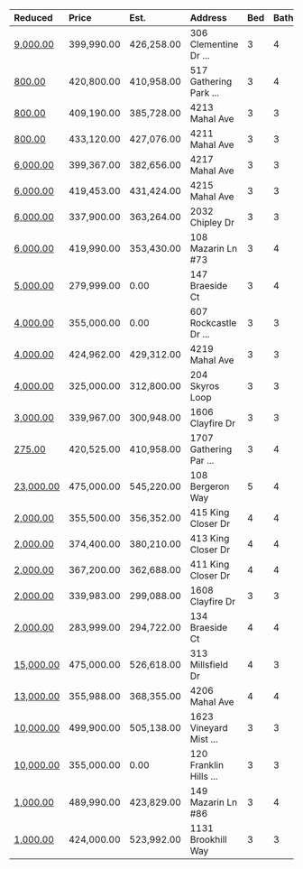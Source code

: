 | Reduced                                                                                        | Price      | Est.       | Address                | Bed | Bath | Size | Value | Days | Lot  | Year | HOA | Open      |
| :--------------------------------------------------------------------------------------------- | :--------- | :--------- | :--------------------- | :-- | :--- | :--- | :---- | :--- | :--- | :--- | :-- | :-------- |
| [9,000.00](https://www.movoto.com/home/306-clementine-dr-lot-3-cary-nc-27519-413_2313794)      | 399,990.00 | 426,258.00 | 306 Clementine Dr  ... | 3   | 4    | 2142 |       |      |      |      |     |           |
| [800.00](https://www.movoto.com/home/517-gathering-park-cir-apt-17-cary-nc-27519-413_2292552)  | 420,800.00 | 410,958.00 | 517 Gathering Park ... | 3   | 4    | 2601 | 162   | 57   | 0.45 | 2019 | 261 |           |
| [800.00](https://www.movoto.com/home/4213-mahal-ave-cary-nc-27519-413_2313583)                 | 409,190.00 | 385,728.00 | 4213 Mahal Ave         | 3   | 3    | 2009 | 204   | 123  | 3920 | 2020 | 154 |           |
| [800.00](https://www.movoto.com/home/4211-mahal-ave-cary-nc-27519-413_2326820)                 | 433,120.00 | 427,076.00 | 4211 Mahal Ave         | 3   | 3    | 2236 | 194   | 52   | 4356 | 2020 | 154 |           |
| [6,000.00](https://www.movoto.com/home/4217-mahal-ave-cary-nc-27519-413_2326817)               | 399,367.00 | 382,656.00 | 4217 Mahal Ave         | 3   | 3    | 1993 | 200   | 52   | 3920 | 2020 | 154 |           |
| [6,000.00](https://www.movoto.com/home/4215-mahal-ave-cary-nc-27519-413_2313571)               | 419,453.00 | 431,424.00 | 4215 Mahal Ave         | 3   | 3    | 2247 | 187   | 123  | 3920 | 2020 | 154 |           |
| [6,000.00](https://www.movoto.com/home/2032-chipley-dr-cary-nc-27519-413_2298176)              | 337,900.00 | 363,264.00 | 2032 Chipley Dr        | 3   | 3    | 1892 | 179   | 204  | 2004 | 2020 | 135 |           |
| [6,000.00](https://www.movoto.com/home/108-mazarin-ln-apt-73-cary-nc-27519-413_2325298)        | 419,990.00 | 353,430.00 | 108 Mazarin Ln #73     | 3   | 4    | 2142 | 196   | 60   | 1873 | 2020 | 141 | Open 8/16 |
| [5,000.00](https://www.movoto.com/home/147-braeside-ct-cary-nc-27519-413_2324125)              | 279,999.00 | 0.00       | 147 Braeside Ct        | 3   | 4    | 1938 |       |      |      |      |     |           |
| [4,000.00](https://www.movoto.com/home/607-rockcastle-dr-apt-607-cary-nc-27519-413_2308065)    | 355,000.00 | 0.00       | 607 Rockcastle Dr  ... | 3   | 3    | 2155 | 165   | 153  | 2744 | 2016 | 115 |           |
| [4,000.00](https://www.movoto.com/home/4219-mahal-ave-cary-nc-27519-413_2326808)               | 424,962.00 | 429,312.00 | 4219 Mahal Ave         | 3   | 3    | 2236 | 190   | 52   | 4356 | 2020 | 154 |           |
| [4,000.00](https://www.movoto.com/home/204-skyros-loop-cary-nc-27519-413_2329008)              | 325,000.00 | 312,800.00 | 204 Skyros Loop        | 3   | 3    | 1700 |       |      |      |      |     |           |
| [3,000.00](https://www.movoto.com/home/1606-clayfire-dr-cary-nc-27519-413_2324051)             | 339,967.00 | 300,948.00 | 1606 Clayfire Dr       | 3   | 3    | 1618 | 210   | 66   | 2352 | 2020 | 154 |           |
| [275.00](https://www.movoto.com/home/1707-gathering-park-cir-apt-11-cary-nc-27519-413_2319958) | 420,525.00 | 410,958.00 | 1707 Gathering Par ... | 3   | 4    | 2601 | 162   | 54   | 0.46 | 2020 | 261 |           |
| [23,000.00](https://www.movoto.com/home/108-bergeron-way-cary-nc-27519-413_2331863)            | 475,000.00 | 545,220.00 | 108 Bergeron Way       | 5   | 4    | 3029 | 157   | 28   | 0.30 | 1995 | 55  |           |
| [2,000.00](https://www.movoto.com/home/415-king-closer-dr-cary-nc-27519-413_2326786)           | 355,500.00 | 356,352.00 | 415 King Closer Dr     | 4   | 4    | 1856 | 192   | 52   | 1742 | 2020 | 154 |           |
| [2,000.00](https://www.movoto.com/home/413-king-closer-dr-cary-nc-27519-413_2333441)           | 374,400.00 | 380,210.00 | 413 King Closer Dr     | 4   | 4    | 1970 | 190   | 19   | 436  | 2020 | 154 |           |
| [2,000.00](https://www.movoto.com/home/411-king-closer-dr-cary-nc-27519-413_2333422)           | 367,200.00 | 362,688.00 | 411 King Closer Dr     | 4   | 4    | 1889 | 194   | 19   | 4356 | 2020 | 154 |           |
| [2,000.00](https://www.movoto.com/home/1608-clayfire-dr-cary-nc-27519-413_2324054)             | 339,983.00 | 299,088.00 | 1608 Clayfire Dr       | 3   | 3    | 1608 | 211   | 66   | 2352 | 2020 | 154 |           |
| [2,000.00](https://www.movoto.com/home/134-braeside-ct-cary-nc-27519-413_2329885)              | 283,999.00 | 294,722.00 | 134 Braeside Ct        | 4   | 4    | 1978 | 144   | 37   | 1307 | 2006 | 160 |           |
| [15,000.00](https://www.movoto.com/home/313-millsfield-dr-cary-nc-27519-413_2330453)           | 475,000.00 | 526,618.00 | 313 Millsfield Dr      | 4   | 3    | 2942 |       |      |      |      |     |           |
| [13,000.00](https://www.movoto.com/home/4206-mahal-ave-cary-nc-27519-413_2326834)              | 355,988.00 | 368,355.00 | 4206 Mahal Ave         | 4   | 4    | 1889 | 188   | 52   | 1742 | 2020 | 154 |           |
| [10,000.00](https://www.movoto.com/home/1623-vineyard-mist-dr-cary-nc-27519-413_2148417)       | 499,900.00 | 505,138.00 | 1623 Vineyard Mist ... | 3   | 3    | 2822 | 177   | 32   | 6970 | 2017 | 240 |           |
| [10,000.00](https://www.movoto.com/home/120-franklin-hills-pt-cary-nc-27519-413_2329783)       | 355,000.00 | 0.00       | 120 Franklin Hills ... | 3   | 3    | 2113 | 168   | 37   | 0.28 | 2007 | 187 |           |
| [1,000.00](https://www.movoto.com/home/149-mazarin-ln-apt-86-cary-nc-27519-413_2326924)        | 489,990.00 | 423,829.00 | 149 Mazarin Ln #86     | 3   | 4    | 2219 | 221   | 52   | 4356 | 2020 | 133 | Open 8/16 |
| [1,000.00](https://www.movoto.com/home/1131-brookhill-way-cary-nc-27519-413_2332924)           | 424,000.00 | 523,992.00 | 1131 Brookhill Way     | 3   | 3    | 3119 | 136   | 22   | 5227 | 2006 | 88  |           |
